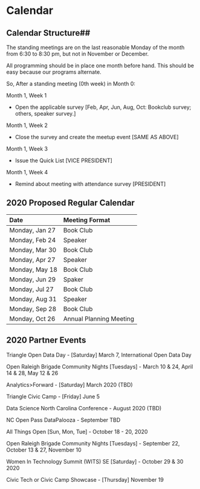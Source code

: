 # Calendar

## Calendar Structure##

The standing meetings are on the last reasonable Monday of the month from 6:30 to 8:30 pm, but not in November or December.

All programming should be in place one month before hand. This should be easy because our programs alternate.

So, After a standing meeting (0th week) in Month 0:

Month 1, Week 1
* Open the applicable survey [Feb, Apr, Jun, Aug, Oct: Bookclub survey; others, speaker survey.]

Month 1, Week 2
* Close the survey and create the meetup event [SAME AS ABOVE]

Month 1, Week 3
* Issue the Quick List [VICE PRESIDENT]

Month 1, Week 4
* Remind about meeting with attendance survey [PRESIDENT]

## 2020 Proposed Regular Calendar
| Date | Meeting Format |
|:---------------|:--------------------------------------------------|
| Monday, Jan 27 | Book Club |
| Monday, Feb 24 | Speaker |
| Monday, Mar 30 | Book Club |
| Monday, Apr 27 | Speaker |
| Monday, May 18 | Book Club |
| Monday, Jun 29 | Spaker |
| Monday, Jul 27 | Book Club |
| Monday, Aug 31 | Speaker |
| Monday, Sep 28 | Book Club |
| Monday, Oct 26 | Annual Planning Meeting |


## 2020 Partner Events

Triangle Open Data Day - [Saturday] March 7, International Open Data Day 

Open Raleigh Brigade Community Nights [Tuesdays] - March 10 & 24, April 14 & 28, May 12 & 26

Analytics>Forward - [Saturday] March 2020 (TBD)

Triangle Civic Camp - [Friday] June 5

Data Science North Carolina Conference - August 2020 (TBD)

NC Open Pass DataPalooza - September TBD

All Things Open [Sun, Mon, Tue] - October 18 - 20, 2020 

Open Raleigh Brigade Community Nights [Tuesdays] - September 22, October 13 & 27, November 10

Women In Technology Summit (WITS) SE [Saturday] - October 29 & 30 2020

Civic Tech or Civic Camp Showcase - [Thursday] November 19
